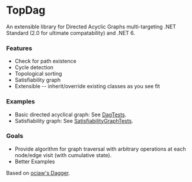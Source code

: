 # TopDag
An extensible library for Directed Acyclic Graphs multi-targeting .NET Standard (2.0 for ultimate compatability) and .NET 6.

### Features
* Check for path existence
* Cycle detection
* Topological sorting
* Satisfiability graph
* Extensible -- inherit/override existing classes as you see fit

### Examples
* Basic directed acyclical graph: See [DagTests](https://github.com/stevenwbass/TopDag/blob/main/TopDag.Tests/DagTests.cs).
* Satisfiability graph: See [SatisfiabilityGraphTests](https://github.com/stevenwbass/TopDag/blob/main/TopDag.Tests/SatisfiabilityGraphTests.cs).

### Goals
* Provide algorithm for graph traversal with arbitrary operations at each node/edge visit (with cumulative state).
* Better Examples

Based on [ociaw's Dagger](https://github.com/ociaw/dagger).
